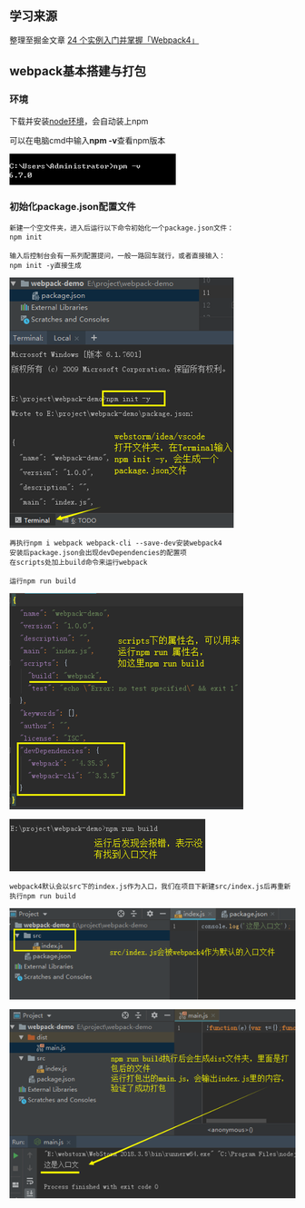 ## 学习来源

整理至掘金文章 [24 个实例入门并掌握「Webpack4」](https://juejin.im/post/5cae0f616fb9a068a93f0613)

## webpack基本搭建与打包

### 环境

下载并安装[node环境](https://nodejs.org/zh-cn/)，会自动装上npm

可以在电脑cmd中输入**npm -v**查看npm版本

![Alt text](./imgs/01-01.png) 

### 初始化package.json配置文件
    
    新建一个空文件夹，进入后运行以下命令初始化一个package.json文件：
    npm init
    
    输入后控制台会有一系列配置提问，一般一路回车就行，或者直接输入：
    npm init -y直接生成
    
![Alt text](./imgs/01-02.png) 

    再执行npm i webpack webpack-cli --save-dev安装webpack4
    安装后package.json会出现devDependencies的配置项
    在scripts处加上build命令来运行webpack
    
    运行npm run build

![Alt text](./imgs/01-04.png)

![Alt text](./imgs/01-03.png)

    webpack4默认会以src下的index.js作为入口，我们在项目下新建src/index.js后再重新执行npm run build
    
![Alt text](./imgs/01-05.png)

![Alt text](./imgs/01-06.png)



    
     

